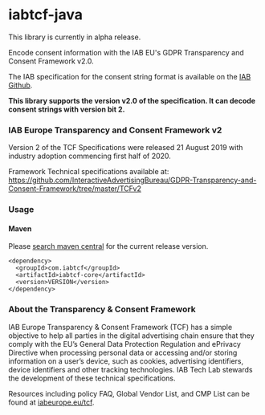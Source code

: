 # iabtcf-java

This library is currently in alpha release. 

Encode consent information with the IAB EU's GDPR Transparency and Consent Framework v2.0.

The IAB specification for the consent string format is available on the [IAB Github](https://github.com/InteractiveAdvertisingBureau/GDPR-Transparency-and-Consent-Framework/tree/master/TCFv2).

**This library supports the version v2.0 of the specification. It can decode consent strings with version bit 2.**

### IAB Europe Transparency and Consent Framework v2
Version 2 of the TCF Specifications were released 21 August 2019 with industry adoption commencing first half of 2020.

Framework Technical specifications available at: https://github.com/InteractiveAdvertisingBureau/GDPR-Transparency-and-Consent-Framework/tree/master/TCFv2 

### Usage

#### Maven

Please [search maven central](https://search.maven.org/search?q=a:iabtcf-core) for the current release version.

```
<dependency>
  <groupId>com.iabtcf</groupId>
  <artifactId>iabtcf-core</artifactId>
  <version>VERSION</version>
</dependency>
```

### About the Transparency & Consent Framework <a name="aboutTCframework"></a>

IAB Europe Transparency & Consent Framework (TCF) has a simple objective to help all parties in the digital advertising chain ensure that they comply with the EU’s General Data Protection Regulation and ePrivacy Directive when processing personal data or accessing and/or storing information on a user’s device, such as cookies, advertising identifiers, device identifiers and other tracking technologies. IAB Tech Lab stewards the development of these technical specifications.

Resources including policy FAQ, Global Vendor List, and CMP List can be found at [iabeurope.eu/tcf](http://iabeurope.eu/tcf).
